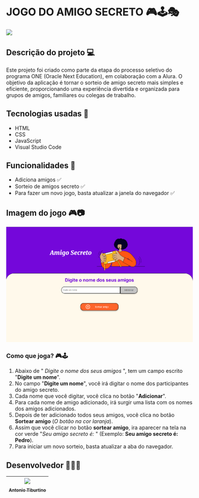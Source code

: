 # JOGO DO AMIGO SECRETO 🎮🕹️🎭

<img loading="amigos" src="https://img.freepik.com/fotos-gratis/pessoas-a-celebrar-a-vespera-de-ano-novo_23-2151070798.jpg?t=st=1737382755~exp=1737386355~hmac=e34d627fe39f5fdca88157c76c2792485402acb95d57af38fda51d0d1415e732&w=996" width=600>

## Descrição do projeto 💻
Este projeto foi criado como parte da etapa do processo seletivo do programa ONE (Oracle Next Education), em colaboração com a Alura. O objetivo da aplicação é tornar o sorteio de amigo secreto mais simples e eficiente, proporcionando uma experiência divertida e organizada para grupos de amigos, familiares ou colegas de trabalho.


## Tecnologias usadas 🚀
- HTML
- CSS
- JavaScript 
- Visual Studio Code

 ## Funcionalidades 🔘
 - Adiciona amigos ✅
 - Sorteio de amigos secreto ✅
 - Para fazer um novo jogo, basta atualizar a janela do navegador ✅


 ## Imagem do jogo 🎮📷
 ![imagem do jogo](assets/imagem-do-jogo.png)

 ### Como que joga? 🎮🕹️
 1. Abaixo de " *Digite o nome dos seus amigos* ", tem um campo escrito "**Digite um nome**".
 2. No campo "**Digite um nome**", você irá digitar o nome dos participantes do amigo secreto.
 3. Cada nome que você digitar, você clica no botão "**Adicionar**".
 4. Para cada nome de amigo adicionado, irá surgir uma lista com os nomes dos amigos adicionados.
 5. Depois de ter adicionado todos seus amigos, você clica no botão **Sortear amigo** (*O botão na cor laranja*).
 6. Assim que você clicar no botão **sortear amigo**, ira aparecer na tela na cor verde "*Seu amigo secreto é:* " (Exemplo: **Seu amigo secreto é: Pedro**).
 7. Para iniciar um novo sorteio, basta atualizar a aba do navegador.
## Desenvolvedor 🧑🏻‍💻
| [<img loading="antonio" src="https://avatars.githubusercontent.com/u/156551571?v=4" width=115><br><sub>Antonio Tiburtino</sub>](https://github.com/antoniotiburtino) |
| :---:
